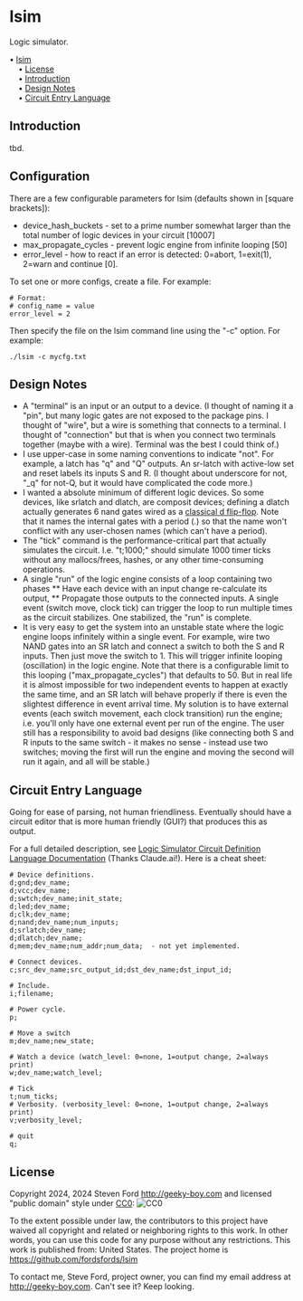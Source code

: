 # lsim
Logic simulator.

<!-- mdtoc-start -->
&bull; [lsim](#lsim)  
&nbsp;&nbsp;&nbsp;&nbsp;&bull; [License](#license)  
&nbsp;&nbsp;&nbsp;&nbsp;&bull; [Introduction](#introduction)  
&nbsp;&nbsp;&nbsp;&nbsp;&bull; [Design Notes](#design-notes)  
&nbsp;&nbsp;&nbsp;&nbsp;&bull; [Circuit Entry Language](#circuit-entry-language)  
<!-- TOC created by '../mdtoc/mdtoc.pl README.md' (see https://github.com/fordsfords/mdtoc) -->
<!-- mdtoc-end -->

## Introduction

tbd.

## Configuration

There are a few configurable parameters for lsim (defaults shown in [square brackets]):
  * device_hash_buckets - set to a prime number somewhat larger than the
  total number of logic devices in your circuit [10007]
  * max_propagate_cycles - prevent logic engine from infinite looping [50]
  * error_level - how to react if an error is detected: 0=abort, 1=exit(1),
  2=warn and continue [0].

To set one or more configs, create a file. For example:
```
# Format:
# config_name = value
error_level = 2
```

Then specify the file on the lsim command line using the "-c" option. For example:
```
./lsim -c mycfg.txt
```

## Design Notes

* A "terminal" is an input or an output to a device.
(I thought of naming it a "pin", but many logic gates are not exposed
to the package pins. I thought of "wire", but a wire is something that connects
to a terminal. I thought of "connection" but that is when you connect two
terminals together (maybe with a wire). Terminal was the best I could think of.)
* I use upper-case in some naming conventions to indicate "not".
For example, a latch has "q" and "Q" outputs.
An sr-latch with active-low set and reset labels its inputs S and R.
(I thought about underscore for not, "_q" for not-Q, but it would have
complicated the code more.)
* I wanted a absolute minimum of different logic devices.
So some devices, like srlatch and dlatch, are composit devices;
defining a dlatch actually generates 6 nand gates wired as a
[classical d flip-flop](https://en.wikipedia.org/wiki/Flip-flop_(electronics)#Classical_positive-edge-triggered_D_flip-flop).
Note that it names the internal gates with a period (.) so that the name won't
conflict with any user-chosen names (which can't have a period).
* The "tick" command is the performance-critical part that actually simulates
the circuit.
I.e. "t;1000;" should simulate 1000 timer ticks without any mallocs/frees,
hashes, or any other time-consuming operations.
* A single "run" of the logic engine consists of a loop containing two phases
** Have each device with an input change re-calculate its output,
** Propagate those outputs to the connected inputs.
  A single event (switch move, clock tick) can trigger the loop to run multiple
times as the circuit stabilizes.
One stabilized, the "run" is complete.
* It is very easy to get the system into an unstable state
where the logic engine loops infinitely within a single event.
For example, wire two NAND gates into an SR latch and connect a switch to both
the S and R inputs.
Then just move the switch to 1.
This will trigger infinite looping (oscillation) in the logic engine.
Note that there is a configurable limit to this looping ("max_propagate_cycles")
that defaults to 50.
But in real life it is almost impossible for two independent events to happen at
exactly the same time, and an SR latch will behave properly if there is even the
slightest difference in event arrival time.
My solution is to have external events (each switch movement, each clock transition)
run the engine; i.e. you'll only have one external event per run of the engine.
The user still has a responsibility to avoid bad designs (like connecting both
S and R inputs to the same switch - it makes no sense - instead use two
switches; moving the first will run the engine and moving the second will run
it again, and all will be stable.)

## Circuit Entry Language

Going for ease of parsing, not human friendliness.
Eventually should have a circuit editor that is more human
friendly (GUI?) that produces this as output.

For a full detailed description,
see [Logic Simulator Circuit Definition Language Documentation](circuit-language-docs.md) (Thanks Claude.ai!).
Here is a cheat sheet:

````
# Device definitions.
d;gnd;dev_name;
d;vcc;dev_name;
d;swtch;dev_name;init_state;
d;led;dev_name;
d;clk;dev_name;
d;nand;dev_name;num_inputs;
d;srlatch;dev_name;
d;dlatch;dev_name;
d;mem;dev_name;num_addr;num_data;  - not yet implemented.

# Connect devices.
c;src_dev_name;src_output_id;dst_dev_name;dst_input_id;

# Include.
i;filename;

# Power cycle.
p;

# Move a switch
m;dev_name;new_state;

# Watch a device (watch_level: 0=none, 1=output change, 2=always print)
w;dev_name;watch_level;

# Tick
t;num_ticks;
# Verbosity. (verbosity_level: 0=none, 1=output change, 2=always print)
v;verbosity_level;

# quit
q;
````

## License

Copyright 2024, 2024 Steven Ford http://geeky-boy.com and licensed
"public domain" style under
[CC0](http://creativecommons.org/publicdomain/zero/1.0/): 
![CC0](https://licensebuttons.net/p/zero/1.0/88x31.png "CC0")

To the extent possible under law, the contributors to this project have
waived all copyright and related or neighboring rights to this work.
In other words, you can use this code for any purpose without any
restrictions.  This work is published from: United States.  The project home
is https://github.com/fordsfords/lsim

To contact me, Steve Ford, project owner, you can find my email address
at http://geeky-boy.com.  Can't see it?  Keep looking.
